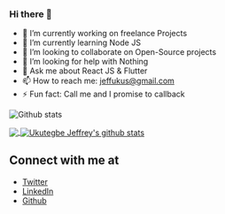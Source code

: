 ### Hi there 👋

- 🔭 I’m currently working on freelance Projects
- 🌱 I’m currently learning Node JS
- 👯 I’m looking to collaborate on Open-Source projects
- 🤔 I’m looking for help with Nothing
- 💬 Ask me about React JS & Flutter
- 📫 How to reach me: jeffukus@gmail.com
- ⚡ Fun fact: Call me and I promise to callback

![Github stats](https://github-readme-stats.vercel.app/api?username=jeffcorp)

<a href="https://github.com/jeffcorp">
  <img align="center" src="https://github-readme-stats.vercel.app/api/top-langs/?username=jeffcorp&theme=light" />
  </a>
  <a href="https://github.com/jeffcorp">
 <img align="center" src="https://github-readme-stats.vercel.app/api?username=jeffcorp&show_icons=true&theme=light&line_height=27" alt="Ukutegbe Jeffrey's github stats"/>
</a>


## Connect with me at

- [Twitter](https://www.twitter.com/zheeno_rocks)
- [LinkedIn](https://www.linkedin.com/in/jeffrey-ukutegbe-b9ab0b174/)
- [Github](https://github.com/JUkutegbe)
